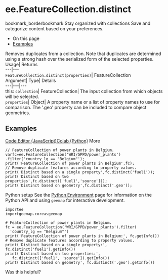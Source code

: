  
#  ee.FeatureCollection.distinct 
bookmark_borderbookmark Stay organized with collections  Save and categorize content based on your preferences.
  * On this page
  * [Examples](https://developers.google.com/earth-engine/apidocs/ee-featurecollection-distinct#examples)


Removes duplicates from a collection. Note that duplicates are determined using a strong hash over the serialized form of the selected properties. 
Usage| Returns  
---|---  
`FeatureCollection.distinct(properties)`| FeatureCollection  
Argument| Type| Details  
---|---|---  
this: `collection`| FeatureCollection| The input collection from which objects will be selected.  
`properties`| Object| A property name or a list of property names to use for comparison. The '.geo' property can be included to compare object geometries.  
## Examples
[Code Editor (JavaScript)](https://developers.google.com/earth-engine/apidocs/ee-featurecollection-distinct#code-editor-javascript-sample)[Colab (Python)](https://developers.google.com/earth-engine/apidocs/ee-featurecollection-distinct#colab-python-sample) More
```
// FeatureCollection of power plants in Belgium.
varfc=ee.FeatureCollection('WRI/GPPD/power_plants')
.filter('country_lg == "Belgium"');
print('FeatureCollection of power plants in Belgium',fc);
// Remove duplicate features according to property values.
print('Distinct based on a single property',fc.distinct('fuel1'));
print('Distinct based on two properties',fc.distinct(['fuel1','source']));
print('Distinct based on geometry',fc.distinct('.geo'));
```
Python setup
See the [ Python Environment](https://developers.google.com/earth-engine/guides/python_install) page for information on the Python API and using `geemap` for interactive development.
```
importee
importgeemap.coreasgeemap
```
```
# FeatureCollection of power plants in Belgium.
fc = ee.FeatureCollection('WRI/GPPD/power_plants').filter(
  'country_lg == "Belgium"')
print('FeatureCollection of power plants in Belgium:', fc.getInfo())
# Remove duplicate features according to property values.
print('Distinct based on a single property:', fc.distinct('fuel1').getInfo())
print('Distinct based on two properties:',
   fc.distinct(['fuel1', 'source']).getInfo())
print('Distinct based on geometry', fc.distinct('.geo').getInfo())
```

Was this helpful?
